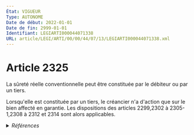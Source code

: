 ```yaml
---
État: VIGUEUR
Type: AUTONOME
Date de début: 2022-01-01
Date de fin: 2999-01-01
Identifiant: LEGIARTI000044071338
URL: article/LEGI/ARTI/00/00/44/07/13/LEGIARTI000044071338.xml
---
```


<h1>Article 2325</h1>

La sûreté réelle conventionnelle peut être constituée par le débiteur ou par un
tiers.<br />

Lorsqu'elle est constituée par un tiers, le créancier n'a d'action que sur le
bien affecté en garantie. Les dispositions des articles 2299,2302 à 2305-1,2308
à 2312 et 2314 sont alors applicables.


<details>
  <summary><em>Références</em></summary>

  <h2>Articles faisant référence à l'article</h2>
  
  <ul>
    <li>
      <a href="https://legal.tricoteuses.fr//redirection/LEGIARTI000006448351?vers=git&vers=legifrance">Code civil - article 2314 AUTONOME MODIFIE_MORT_NE, en vigueur du 2008-01-01 au 2006-03-24</a> CITATION cible
    </li>
    <li>
      <a href="https://legal.tricoteuses.fr//redirection/LEGIARTI000044071327?vers=git&vers=legifrance">Code civil - article 2314 AUTONOME VIGUEUR, en vigueur depuis le 2022-01-01</a> CITATION cible
    </li>
    <li>
      <a href="https://legal.tricoteuses.fr//redirection/LEGIARTI000044071299?vers=git&vers=legifrance">Code civil - article 2308 AUTONOME VIGUEUR, en vigueur depuis le 2022-01-01</a> CITATION cible
    </li>
    <li>
      <a href="https://legal.tricoteuses.fr//redirection/LEGIARTI000006448283?vers=git&vers=legifrance">Code civil - article 2308 AUTONOME MODIFIE_MORT_NE, en vigueur du 2008-01-01 au 2006-03-24</a> CITATION cible
    </li>
    <li>
      <a href="https://legal.tricoteuses.fr//redirection/LEGIARTI000044045552?vers=git&vers=legifrance">Ordonnance n° 2021-1192 du 15 septembre 2021 portant réforme du droit des sûretés - article 6 ENTIEREMENT_MODIF</a> MODIFIE source
    </li>
    <li>
      <a href="https://legal.tricoteuses.fr//redirection/LEGIARTI000044071269?vers=git&vers=legifrance">Code civil - article 2302 AUTONOME VIGUEUR, en vigueur depuis le 2022-01-01</a> CITATION cible
    </li>
    <li>
      <a href="https://legal.tricoteuses.fr//redirection/LEGIARTI000006448197?vers=git&vers=legifrance">Code civil - article 2299 AUTONOME TRANSFERE, en vigueur du 2004-06-01 au 2006-03-24</a> CITATION cible
    </li>
    <li>
      <a href="https://legal.tricoteuses.fr//redirection/LEGIARTI000006448198?vers=git&vers=legifrance">Code civil - article 2299 AUTONOME MODIFIE, en vigueur du 2006-03-24 au 2022-01-01</a> CITATION cible
    </li>
    <li>
      <a href="https://legal.tricoteuses.fr//redirection/LEGIARTI000006448203?vers=git&vers=legifrance">Code civil - article 2302 AUTONOME TRANSFERE, en vigueur du 2004-06-01 au 2006-03-24</a> CITATION cible
    </li>
    <li>
      <a href="https://legal.tricoteuses.fr//redirection/LEGIARTI000006448204?vers=git&vers=legifrance">Code civil - article 2302 AUTONOME MODIFIE, en vigueur du 2006-03-24 au 2022-01-01</a> CITATION cible
    </li>
    <li>
      <a href="https://legal.tricoteuses.fr//redirection/LEGIARTI000006448284?vers=git&vers=legifrance">Code civil - article 2308 AUTONOME MODIFIE, en vigueur du 2006-03-24 au 2022-01-01</a> CITATION cible
    </li>
    <li>
      <a href="https://legal.tricoteuses.fr//redirection/LEGIARTI000006448352?vers=git&vers=legifrance">Code civil - article 2314 AUTONOME MODIFIE, en vigueur du 2006-03-24 au 2022-01-01</a> CITATION cible
    </li>
    <li>
      <a href="https://legal.tricoteuses.fr//redirection/LEGIARTI000044071224?vers=git&vers=legifrance">Code civil - article 2299 AUTONOME VIGUEUR, en vigueur depuis le 2022-01-01</a> CITATION cible
    </li>
  </ul>
  
  <h2>Références faites par l'article</h2>
  
  <ul>
    <li>
      CODIFICATION source Loi 1804-03-19
    </li>
    <li>
      2021-09-15 MODIFIE cible <a href="https://legal.tricoteuses.fr//redirection/LEGIARTI000044045552?vers=git&vers=legifrance">Ordonnance n° 2021-1192 du 15 septembre 2021 portant réforme du droit des sûretés - article 6 ENTIEREMENT_MODIF</a>
    </li>
    <li>
      2999-01-01 CONCORDE cible <a href="https://legal.tricoteuses.fr//redirection/LEGIARTI000006445823?vers=git&vers=legifrance">Code civil - article 2096 AUTONOME TRANSFERE, en vigueur du 1804-03-21 au 2006-03-24</a>
    </li>
    <li>
      2999-01-01 CONCORDANCE source <a href="https://legal.tricoteuses.fr//redirection/LEGIARTI000006445823?vers=git&vers=legifrance">Code civil - article 2096 AUTONOME TRANSFERE, en vigueur du 1804-03-21 au 2006-03-24</a>
    </li>
    <li>
      2999-01-01 CITATION source <a href="https://legal.tricoteuses.fr//redirection/LEGIARTI000006448197?vers=git&vers=legifrance">Code civil - article 2299 AUTONOME TRANSFERE, en vigueur du 2004-06-01 au 2006-03-24</a>
    </li>
    <li>
      2999-01-01 CITATION source <a href="https://legal.tricoteuses.fr//redirection/LEGIARTI000006448203?vers=git&vers=legifrance">Code civil - article 2302 AUTONOME TRANSFERE, en vigueur du 2004-06-01 au 2006-03-24</a>
    </li>
    <li>
      2999-01-01 CITATION source <a href="https://legal.tricoteuses.fr//redirection/LEGIARTI000006448283?vers=git&vers=legifrance">Code civil - article 2308 AUTONOME MODIFIE_MORT_NE, en vigueur du 2008-01-01 au 2006-03-24</a>
    </li>
    <li>
      2999-01-01 CITATION source <a href="https://legal.tricoteuses.fr//redirection/LEGIARTI000006448351?vers=git&vers=legifrance">Code civil - article 2314 AUTONOME MODIFIE_MORT_NE, en vigueur du 2008-01-01 au 2006-03-24</a>
    </li>
    <li>
      2999-01-01 CONCORDE source <a href="https://legal.tricoteuses.fr//redirection/LEGIARTI000006450901?vers=git&vers=legifrance">Code civil - article 2531 AUTONOME VIGUEUR, en vigueur depuis le 2006-03-24</a>
    </li>
    <li>
      2999-01-01 CONCORDANCE cible <a href="https://legal.tricoteuses.fr//redirection/LEGIARTI000006450901?vers=git&vers=legifrance">Code civil - article 2531 AUTONOME VIGUEUR, en vigueur depuis le 2006-03-24</a>
    </li>
  </ul>
</details>
